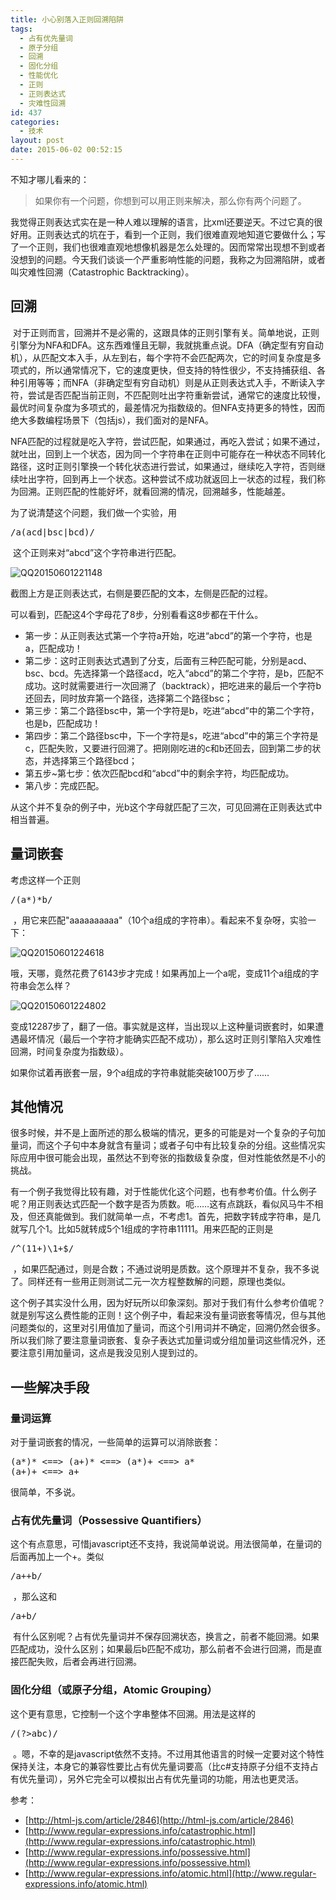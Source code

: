 ```yaml
---
title: 小心别落入正则回溯陷阱
tags:
  - 占有优先量词
  - 原子分组
  - 回溯
  - 固化分组
  - 性能优化
  - 正则
  - 正则表达式
  - 灾难性回溯
id: 437
categories:
  - 技术
layout: post
date: 2015-06-02 00:52:15
---
```


不知才哪儿看来的：</p>

> 如果你有一个问题，你想到可以用正则来解决，那么你有两个问题了。</p>

我觉得正则表达式实在是一种人难以理解的语言，比xml还要逆天。不过它真的很好用。正则表达式的坑在于，看到一个正则，我们很难直观地知道它要做什么；写了一个正则，我们也很难直观地想像机器是怎么处理的。因而常常出现想不到或者没想到的问题。今天我们谈谈一个严重影响性能的问题，我称之为回溯陷阱，或者叫灾难性回溯（Catastrophic Backtracking）。

## 回溯

 对于正则而言，回溯并不是必需的，这跟具体的正则引擎有关。简单地说，正则引擎分为NFA和DFA。这东西难懂且无聊，我就挑重点说。DFA（确定型有穷自动机），从匹配文本入手，从左到右，每个字符不会匹配两次，它的时间复杂度是多项式的，所以通常情况下，它的速度更快，但支持的特性很少，不支持捕获组、各种引用等等；而NFA（非确定型有穷自动机）则是从正则表达式入手，不断读入字符，尝试是否匹配当前正则，不匹配则吐出字符重新尝试，通常它的速度比较慢，最优时间复杂度为多项式的，最差情况为指数级的。但NFA支持更多的特性，因而绝大多数编程场景下（包括js），我们面对的是NFA。

NFA匹配的过程就是吃入字符，尝试匹配，如果通过，再吃入尝试；如果不通过，就吐出，回到上一个状态，因为同一个字符串在正则中可能存在一种状态不同转化路径，这时正则引擎换一个转化状态进行尝试，如果通过，继续吃入字符，否则继续吐出字符，回到再上一个状态。这种尝试不成功就返回上一状态的过程，我们称为回溯。正则匹配的性能好坏，就看回溯的情况，回溯越多，性能越差。

为了说清楚这个问题，我们做一个实验，用

<pre class="lang:js decode:1 inline:1 " >/a(acd|bsc|bcd)/</pre>

 这个正则来对“abcd”这个字符串进行匹配。

![QQ20150601221148](http://www.zhouhua.info/wp-content/uploads/2015/06/QQ20150601221148.png)

截图上方是正则表达式，右侧是要匹配的文本，左侧是匹配的过程。

可以看到，匹配这4个字母花了8步，分别看看这8步都在干什么。

*   第一步：从正则表达式第一个字符a开始，吃进“abcd”的第一个字符，也是a，匹配成功！
*   第二步：这时正则表达式遇到了分支，后面有三种匹配可能，分别是acd、bsc、bcd。先选择第一个路径acd，吃入“abcd”的第二个字符，是b，匹配不成功。这时就需要进行一次回溯了（backtrack），把吃进来的最后一个字符b还回去，同时放弃第一个路径，选择第二个路径bsc；
*   第三步：第二个路径bsc中，第一个字符是b，吃进“abcd”中的第二个字符，也是b，匹配成功！
*   第四步：第二个路径bsc中，下一个字符是s，吃进“abcd”中的第三个字符是c，匹配失败，又要进行回溯了。把刚刚吃进的c和b还回去，回到第二步的状态，并选择第三个路径bcd；
*   第五步~第七步：依次匹配bcd和“abcd”中的剩余字符，均匹配成功。
*   第八步：完成匹配。

从这个并不复杂的例子中，光b这个字母就匹配了三次，可见回溯在正则表达式中相当普遍。

## 量词嵌套

考虑这样一个正则

<pre class="lang:js decode:1 inline:1 " >/(a*)*b/</pre>

 ，用它来匹配"aaaaaaaaaa"（10个a组成的字符串）。看起来不复杂呀，实验一下：

![QQ20150601224618](http://www.zhouhua.info/wp-content/uploads/2015/06/QQ20150601224618.png)

哦，天哪，竟然花费了6143步才完成！如果再加上一个a呢，变成11个a组成的字符串会怎么样？

![QQ20150601224802](http://www.zhouhua.info/wp-content/uploads/2015/06/QQ20150601224802.png)

变成12287步了，翻了一倍。事实就是这样，当出现以上这种量词嵌套时，如果遭遇最坏情况（最后一个字符才能确实匹配不成功），那么这时正则引擎陷入灾难性回溯，时间复杂度为指数级）。

如果你试着再嵌套一层，9个a组成的字符串就能突破100万步了……

## 其他情况

很多时候，并不是上面所述的那么极端的情况，更多的可能是对一个复杂的子句加量词，而这个子句中本身就含有量词；或者子句中有比较复杂的分组。这些情况实际应用中很可能会出现，虽然达不到夸张的指数级复杂度，但对性能依然是不小的挑战。

有一个例子我觉得比较有趣，对于性能优化这个问题，也有参考价值。什么例子呢？用正则表达式匹配一个数字是否为质数。呃……这有点跳跃，看似风马牛不相及，但还真能做到。我们就简单一点，不考虑1。首先，把数字转成字符串，是几就写几个1。比如5就转成5个1组成的字符串11111。用来匹配的正则是

<pre class="lang:js decode:1 inline:1 " >/^(11+)\1+$/</pre>

 ，如果匹配通过，则是合数；不通过说明是质数。这个原理并不复杂，我不多说了。同样还有一些用正则测试二元一次方程整数解的问题，原理也类似。

这个例子其实没什么用，因为好玩所以印象深刻。那对于我们有什么参考价值呢？就是别写这么费性能的正则！这个例子中，看起来没有量词嵌套等情况，但与其他问题类似的，这里对引用值加了量词，而这个引用词并不确定，回溯仍然会很多。所以我们除了要注意量词嵌套、复杂子表达式加量词或分组加量词这些情况外，还要注意引用加量词，这点是我没见别人提到过的。

## 一些解决手段

### 量词运算

对于量词嵌套的情况，一些简单的运算可以消除嵌套：

<pre class="lang:js decode:true">(a*)* &lt;==&gt; (a+)* &lt;==&gt; (a*)+ &lt;==&gt; a*
(a+)+ &lt;==&gt; a+</pre>

很简单，不多说。

### 占有优先量词（Possessive Quantifiers）

这个有点意思，可惜javascript还不支持，我说简单说说。用法很简单，在量词的后面再加上一个+。类似

<pre class="lang:js decode:1 inline:1 " >/a++b/</pre>

 ，那么这和

<pre class="lang:js decode:1 inline:1 " >/a+b/</pre>

 有什么区别呢？占有优先量词并不保存回溯状态，换言之，前者不能回溯。如果匹配成功，没什么区别；如果最后b匹配不成功，那么前者不会进行回溯，而是直接匹配失败，后者会再进行回溯。

### 固化分组（或原子分组，Atomic Grouping）

这个更有意思，它控制一个这个字串整体不回溯。用法是这样的

<pre class="lang:js decode:1 inline:1 " >/(?&gt;abc)/</pre>

 。嗯，不幸的是javascript依然不支持。不过用其他语言的时候一定要对这个特性保持关注，本身它的兼容性要比占有优先量词要高（比c#支持原子分组不支持占有优先量词），另外它完全可以模拟出占有优先量词的功能，用法也更灵活。

参考：

*   [http://html-js.com/article/2846](http://html-js.com/article/2846)
*   [http://www.regular-expressions.info/catastrophic.html](http://www.regular-expressions.info/catastrophic.html)
*   [http://www.regular-expressions.info/possessive.html](http://www.regular-expressions.info/possessive.html)
*   [http://www.regular-expressions.info/atomic.html](http://www.regular-expressions.info/atomic.html)

&nbsp;
